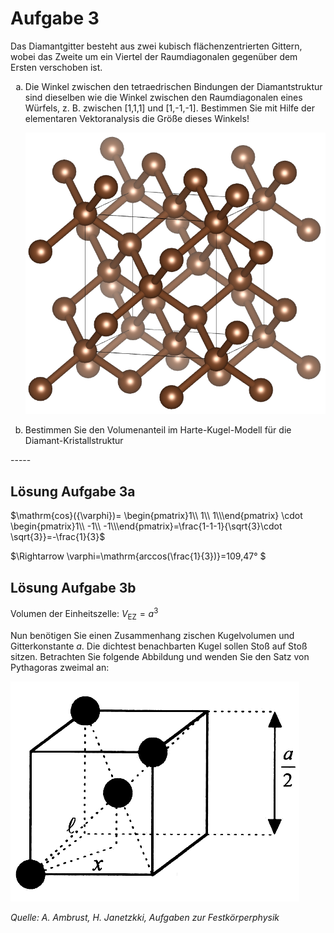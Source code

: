 <!--
author: Claudia Funke
email: claudia.funke@physik.tu-freiberg.de
title: Übung 1
version: 1.0

-->

# Aufgabe 3
Das Diamantgitter besteht aus zwei kubisch flächenzentrierten Gittern, wobei das Zweite um ein Viertel der Raumdiagonalen gegenüber dem Ersten verschoben ist.
<ol type="a">

<li> Die Winkel zwischen den tetraedrischen Bindungen der Diamantstruktur sind dieselben wie die Winkel zwischen den Raumdiagonalen eines Würfels, z. B. zwischen [1,1,1] und [1,-1,-1]. Bestimmen Sie mit Hilfe der elementaren Vektoranalysis die Größe dieses Winkels!</li>

![Diamantgitter](media/diamant.png)

<li> Bestimmen Sie den Volumenanteil im Harte-Kugel-Modell für die Diamant-Kristallstruktur </li>
</ol>
-----

## Lösung Aufgabe 3a
$\mathrm{cos}({\varphi})=
\begin{pmatrix}1\\ 1\\ 1\\\end{pmatrix} \cdot 
\begin{pmatrix}1\\ -1\\ -1\\\end{pmatrix}=\frac{1-1-1}{\sqrt{3}\cdot \sqrt{3}}=-\frac{1}{3}$

$\Rightarrow \varphi=\mathrm{arccos(\frac{1}{3})}=109,47°  $

## Lösung Aufgabe 3b

Volumen der Einheitszelle: $V_\mathrm{EZ}=a^3$

Nun benötigen Sie einen Zusammenhang zischen Kugelvolumen und Gitterkonstante $a$. Die dichtest benachbarten Kugel sollen Stoß auf Stoß sitzen. 
Betrachten Sie folgende Abbildung und wenden Sie den Satz von Pythagoras zweimal an:

![Detail Diamantgitters](media/diamanatdetail.png)

*Quelle: A. Ambrust, H. Janetzkki, Aufgaben zur Festkörperphysik*